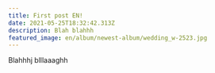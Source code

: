 ```yaml
---
title: First post EN!
date: 2021-05-25T18:32:42.313Z
description: Blah blahhh
featured_image: en/album/newest-album/wedding_w-2523.jpg
---
```

Blahhhj blllaaaghh